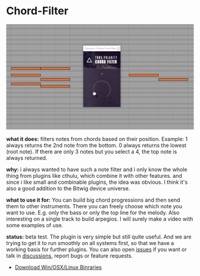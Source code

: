 # Chord-Filter

![ChordFilter.png](ChordFilter.png)

**what it does:** filters notes from chords based on their position. Example: 1 always returns the 2nd note from the bottom. 0 always returns the lowest (root note). If there are only 3 notes but you select a 4, the top note is always returned.

**why:** i always wanted to have such a note filter and i only know the whole thing from plugins like cthulu, which combine it with other features. and since i like small and combinable plugins, the idea was obvious. I think it's also a good addition to the Bitwig device universe.

**what to use it for:** You can build big chord progressions and then send them to other instruments. There you can freely choose which note you want to use. E.g. only the bass or only the top line for the melody. Also interesting on a single track to build arpegios. I will surely make a video with some examples of use.

**status:** beta test. The plugin is very simple but still quite useful. And we are trying to get it to run smoothly on all systems first, so that we have a working basis for further plugins. You can also open [issues](https://github.com/POTR-Soft/Chord-Filter/issues) if you want or talk in [discussions](https://github.com/POTR-Soft/Chord-Filter/discussions), report bugs or feature requests.

- [Download Win/OSX/Linux Binraries](https://github.com/POTR-Soft/Chord-Filter/releases)
